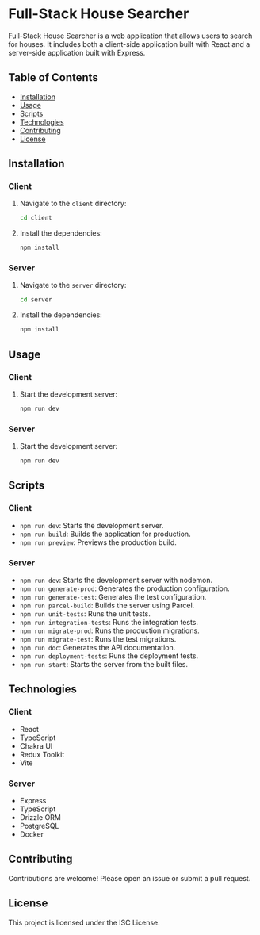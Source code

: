 # Full-Stack House Searcher

Full-Stack House Searcher is a web application that allows users to search for houses. It includes both a client-side application built with React and a server-side application built with Express.

## Table of Contents
- [Installation](#installation)
- [Usage](#usage)
- [Scripts](#scripts)
- [Technologies](#technologies)
- [Contributing](#contributing)
- [License](#license)

## Installation

### Client
1. Navigate to the `client` directory:
    ```bash
    cd client
    ```
2. Install the dependencies:
    ```bash
    npm install
    ```

### Server
1. Navigate to the `server` directory:
    ```bash
    cd server
    ```
2. Install the dependencies:
    ```bash
    npm install
    ```

## Usage

### Client
1. Start the development server:
    ```bash
    npm run dev
    ```

### Server
1. Start the development server:
    ```bash
    npm run dev
    ```

## Scripts

### Client
- `npm run dev`: Starts the development server.
- `npm run build`: Builds the application for production.
- `npm run preview`: Previews the production build.

### Server
- `npm run dev`: Starts the development server with nodemon.
- `npm run generate-prod`: Generates the production configuration.
- `npm run generate-test`: Generates the test configuration.
- `npm run parcel-build`: Builds the server using Parcel.
- `npm run unit-tests`: Runs the unit tests.
- `npm run integration-tests`: Runs the integration tests.
- `npm run migrate-prod`: Runs the production migrations.
- `npm run migrate-test`: Runs the test migrations.
- `npm run doc`: Generates the API documentation.
- `npm run deployment-tests`: Runs the deployment tests.
- `npm run start`: Starts the server from the built files.

## Technologies

### Client
- React
- TypeScript
- Chakra UI
- Redux Toolkit
- Vite

### Server
- Express
- TypeScript
- Drizzle ORM
- PostgreSQL
- Docker

## Contributing
Contributions are welcome! Please open an issue or submit a pull request.

## License
This project is licensed under the ISC License.
